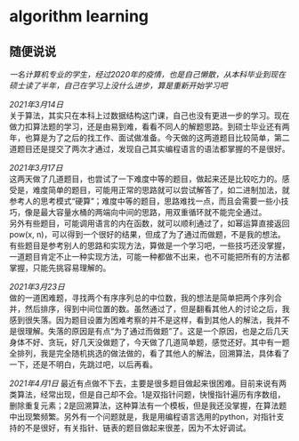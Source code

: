 # algorithm learning

## 随便说说  
*一名计算机专业的学生，经过2020年的疫情，也是自己懒散，从本科毕业到现在硕士读了半年，自己在学习上没什么进步，算是重新开始学习吧*  
  
*2021年3月14日*  
关于算法，其实只在本科上过数据结构这门课，自己也没有更进一步的学习。现在做力扣算法题的学习，还是由易到难，看看不同人的解题思路。到硕士毕业还有两年，也算是为了之后的找工作、面试做准备。今天做的这两道题目比较简单，第二道题目还是提交了两次才通过，发现自己其实编程语言的语法都掌握的不是很好。

*2021年3月17日*  
这两天做了几道题目，也尝试了一下难度中等的题目，做起来还是比较吃力的。感受是，难度简单的题目，可能用正常的思路就可以尝试解答了，如二进制加法，就参考人的思考模式“硬算”；难度中等的题目，思路难找一点，而且会需要一些小技巧，像是最大容量水桶的两端向中间的思路，用双重循环就不能完全通过。  
另外有些题目，可能调用语言的内在函数，就可以顺利通过了，如幂运算直接返回pow(x, n)，可以得到一个很好的结果，但成了为了通过而做题，不是我的想法。  
有些题目是参考别人的思路和实现方法，算做是一个学习吧，一些技巧还没掌握，一道题目肯定不止一种实现方法，可能一种都做不出来，也不可能把所有的方法都掌握，只能先挑容易理解的。  
  
*2021年3月23日*  
做的一道困难题，寻找两个有序序列总的中位数，我的想法是简单把两个序列合并，然后排序，得到中间位置的数。虽然通过了，但是翻看其他人的讨论之后，我感到很失落。因为题目设置为困难考察的并不是这样，看到其他人的解法，我并不是很理解。失落的原因是有点“为了通过而做题”了。这是一个原因，也是之后几天身体不好、贪玩，好几天没做题了，今天做了几道简单题，感觉还好。其中有一题全排列，我是完全随机挑选的做法做的，看了其他人的解法，回溯算法，具体看了一下，还是不明白，先跳过吧，以后再看。  
  
*2021年4月1日*
最近有点做不下去，主要是很多题目做起来很困难。目前来说有两类算法，经常出现，但是自己却不会。1是双指针问题，快慢指针遍历有序数组，删除重复元素；2是回溯算法，这种算法有一个模板，但是我还没掌握，在算法题中出现繁频繁。另外有一个问题就是，我是用编程语言选用的python，对指针支持的不是很好，有关指针、链表的题目做起来很差，因为不太好调试。
